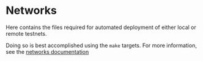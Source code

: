 # Networks

Here contains the files required for automated deployment of either local or remote testnets.

Doing so is best accomplished using the `make` targets. For more information, see the
[networks documentation](/docs/hashgard/networks.md)
